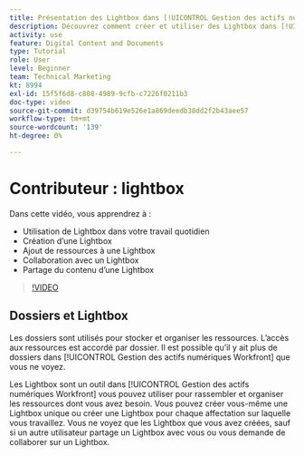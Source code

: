 ```yaml
---
title: Présentation des Lightbox dans [!UICONTROL Gestion des actifs numériques Workfront]
description: Découvrez comment créer et utiliser des Lightbox dans [!UICONTROL Gestion des actifs numériques Workfront].
activity: use
feature: Digital Content and Documents
type: Tutorial
role: User
level: Beginner
team: Technical Marketing
kt: 8994
exl-id: 15f5f6d8-c808-4989-9cfb-c7226f0211b3
doc-type: video
source-git-commit: d39754b619e526e1a869deedb38dd2f2b43aee57
workflow-type: tm+mt
source-wordcount: '139'
ht-degree: 0%

---
```


# Contributeur : lightbox

Dans cette vidéo, vous apprendrez à :

* Utilisation de Lightbox dans votre travail quotidien
* Création d’une Lightbox
* Ajout de ressources à une Lightbox
* Collaboration avec un Lightbox
* Partage du contenu d’une Lightbox

>[!VIDEO](https://video.tv.adobe.com/v/335254/?quality=12)

## Dossiers et Lightbox

Les dossiers sont utilisés pour stocker et organiser les ressources. L’accès aux ressources est accordé par dossier. Il est possible qu’il y ait plus de dossiers dans [!UICONTROL Gestion des actifs numériques Workfront] que vous ne voyez.

Les Lightbox sont un outil dans [!UICONTROL Gestion des actifs numériques Workfront] vous pouvez utiliser pour rassembler et organiser les ressources dont vous avez besoin. Vous pouvez créer vous-même une Lightbox unique ou créer une Lightbox pour chaque affectation sur laquelle vous travaillez. Vous ne voyez que les Lightbox que vous avez créées, sauf si un autre utilisateur partage un Lightbox avec vous ou vous demande de collaborer sur un Lightbox.
